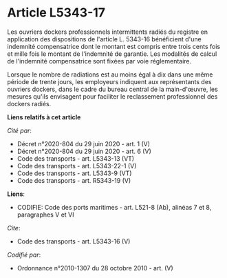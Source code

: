 # Article L5343-17

Les ouvriers dockers professionnels intermittents radiés du registre en application des dispositions de l'article L. 5343-16
bénéficient d'une indemnité compensatrice dont le montant est compris entre trois cents fois et mille fois le montant de
l'indemnité de garantie. Les modalités de calcul de l'indemnité compensatrice sont fixées par voie réglementaire. 

Lorsque le nombre de radiations est au moins égal à dix dans une même période de trente jours, les employeurs indiquent aux
représentants des ouvriers dockers, dans le cadre du bureau central de la main-d'œuvre, les mesures qu'ils envisagent pour
faciliter le reclassement professionnel des dockers radiés.

**Liens relatifs à cet article**

_Cité par_:

  - Décret n°2020-804 du 29 juin 2020 - art. 1 (V)
  - Décret n°2020-804 du 29 juin 2020 - art. 6 (V)
  - Code des transports - art. L5343-13 (VT)
  - Code des transports - art. L5343-22-1 (V)
  - Code des transports - art. L5343-9 (VT)
  - Code des transports - art. R5343-19 (V)

**Liens**:

  - CODIFIE: Code des ports maritimes - art. L521-8 (Ab), alinéas 7 et 8, paragraphes V et VI

_Cite_:

  - Code des transports - art. L5343-16 (V)

_Codifié par_:

  - Ordonnance n°2010-1307 du 28 octobre 2010 - art. (V)
